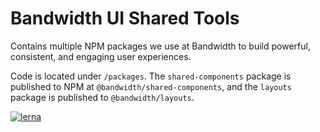 # Bandwidth UI Shared Tools

Contains multiple NPM packages we use at Bandwidth to build powerful, consistent, and engaging user experiences.

Code is located under `/packages`. The `shared-components` package is published to NPM at `@bandwidth/shared-components`, and the `layouts` package is published to `@bandwidth/layouts`.

[![lerna](https://img.shields.io/badge/maintained%20with-lerna-cc00ff.svg)](https://lernajs.io/)
